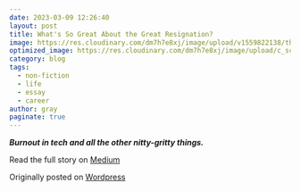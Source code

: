 ```yaml
---
date: 2023-03-09 12:26:40
layout: post
title: What's So Great About the Great Resignation?
image: https://res.cloudinary.com/dm7h7e8xj/image/upload/v1559822138/theme9_v273a9.jpg
optimized_image: https://res.cloudinary.com/dm7h7e8xj/image/upload/c_scale,w_380/v1559822138/theme9_v273a9.jpg
category: blog
tags:
  - non-fiction
  - life
  - essay
  - career
author: gray
paginate: true
---
```



***Burnout in tech and all the other nitty-gritty things.***


Read the full story on <a href="">Medium</a>

Originally posted on <a href="https://grayinfilm.com/2023/03/09/whats-so-great-about-the-great-resignation/">Wordpress</a>